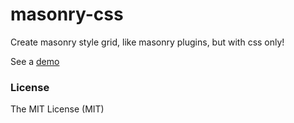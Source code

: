 # masonry-css

Create masonry style grid, like masonry plugins, but with css only!

See a [demo](https://rawgit.com/darlanmendonca/masonry-css/master/dist/index.html)

<!-- # install

Install using ```bower``` or ```npm```.

```sh
bower install --save masonry-css
```

```sh
npm install --save masonry-css
``` -->

### License

The MIT License (MIT)

